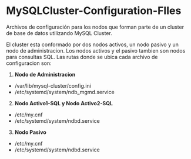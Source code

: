 # MySQLCluster-Configuration-FIles
Archivos de configuración para los nodos que forman parte de un cluster de base de datos utilizando MySQL Cluster.

El cluster esta conformado por dos nodos activos, un nodo pasivo y un nodo de administracion. Los nodos activos y el pasivo tambien son nodos para consultas SQL. Las rutas donde se ubica cada archivo de configuracion son:

1. **Nodo de Administracion**
 - /var/lib/mysql-cluster/config.ini
 - /etc/systemd/system/ndb_mgmd.service

2. **Nodo Activo1-SQL y Nodo Activo2-SQL**
- /etc/my.cnf
- /etc/systemd/system/ndbd.service

3. **Nodo Pasivo**
- /etc/my.cnf
- /etc/systemd/system/ndbd.service
